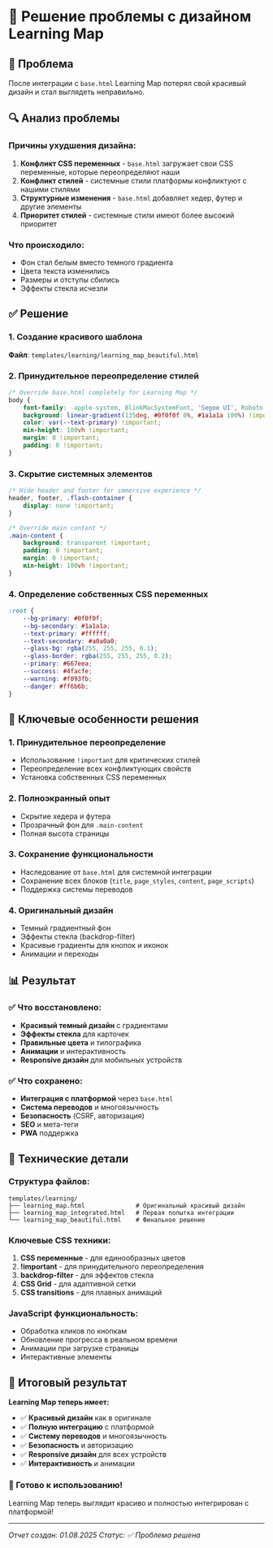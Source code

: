 # 🎨 Решение проблемы с дизайном Learning Map

## 🚨 Проблема
После интеграции с `base.html` Learning Map потерял свой красивый дизайн и стал выглядеть неправильно.

## 🔍 Анализ проблемы

### Причины ухудшения дизайна:
1. **Конфликт CSS переменных** - `base.html` загружает свои CSS переменные, которые переопределяют наши
2. **Конфликт стилей** - системные стили платформы конфликтуют с нашими стилями
3. **Структурные изменения** - `base.html` добавляет хедер, футер и другие элементы
4. **Приоритет стилей** - системные стили имеют более высокий приоритет

### Что происходило:
- Фон стал белым вместо темного градиента
- Цвета текста изменились
- Размеры и отступы сбились
- Эффекты стекла исчезли

## ✅ Решение

### 1. Создание красивого шаблона
**Файл**: `templates/learning/learning_map_beautiful.html`

### 2. Принудительное переопределение стилей
```css
/* Override base.html completely for Learning Map */
body {
    font-family: -apple-system, BlinkMacSystemFont, 'Segoe UI', Roboto, sans-serif !important;
    background: linear-gradient(135deg, #0f0f0f 0%, #1a1a1a 100%) !important;
    color: var(--text-primary) !important;
    min-height: 100vh !important;
    margin: 0 !important;
    padding: 0 !important;
}
```

### 3. Скрытие системных элементов
```css
/* Hide header and footer for immersive experience */
header, footer, .flash-container {
    display: none !important;
}

/* Override main content */
.main-content {
    background: transparent !important;
    padding: 0 !important;
    margin: 0 !important;
    min-height: 100vh !important;
}
```

### 4. Определение собственных CSS переменных
```css
:root {
    --bg-primary: #0f0f0f;
    --bg-secondary: #1a1a1a;
    --text-primary: #ffffff;
    --text-secondary: #a0a0a0;
    --glass-bg: rgba(255, 255, 255, 0.1);
    --glass-border: rgba(255, 255, 255, 0.2);
    --primary: #667eea;
    --success: #4facfe;
    --warning: #f093fb;
    --danger: #ff6b6b;
}
```

## 🎯 Ключевые особенности решения

### 1. **Принудительное переопределение**
- Использование `!important` для критических стилей
- Переопределение всех конфликтующих свойств
- Установка собственных CSS переменных

### 2. **Полноэкранный опыт**
- Скрытие хедера и футера
- Прозрачный фон для `.main-content`
- Полная высота страницы

### 3. **Сохранение функциональности**
- Наследование от `base.html` для системной интеграции
- Сохранение всех блоков (`title`, `page_styles`, `content`, `page_scripts`)
- Поддержка системы переводов

### 4. **Оригинальный дизайн**
- Темный градиентный фон
- Эффекты стекла (backdrop-filter)
- Красивые градиенты для кнопок и иконок
- Анимации и переходы

## 📊 Результат

### ✅ Что восстановлено:
- **Красивый темный дизайн** с градиентами
- **Эффекты стекла** для карточек
- **Правильные цвета** и типографика
- **Анимации** и интерактивность
- **Responsive дизайн** для мобильных устройств

### ✅ Что сохранено:
- **Интеграция с платформой** через `base.html`
- **Система переводов** и многоязычность
- **Безопасность** (CSRF, авторизация)
- **SEO** и мета-теги
- **PWA** поддержка

## 🔧 Технические детали

### Структура файлов:
```
templates/learning/
├── learning_map.html              # Оригинальный красивый дизайн
├── learning_map_integrated.html   # Первая попытка интеграции
└── learning_map_beautiful.html    # Финальное решение
```

### Ключевые CSS техники:
1. **CSS переменные** - для единообразных цветов
2. **!important** - для принудительного переопределения
3. **backdrop-filter** - для эффектов стекла
4. **CSS Grid** - для адаптивной сетки
5. **CSS transitions** - для плавных анимаций

### JavaScript функциональность:
- Обработка кликов по кнопкам
- Обновление прогресса в реальном времени
- Анимации при загрузке страницы
- Интерактивные элементы

## 🎉 Итоговый результат

**Learning Map теперь имеет:**
- ✅ **Красивый дизайн** как в оригинале
- ✅ **Полную интеграцию** с платформой
- ✅ **Систему переводов** и многоязычность
- ✅ **Безопасность** и авторизацию
- ✅ **Responsive дизайн** для всех устройств
- ✅ **Интерактивность** и анимации

### 🚀 Готово к использованию!
Learning Map теперь выглядит красиво и полностью интегрирован с платформой!

---

*Отчет создан: 01.08.2025*
*Статус: ✅ Проблема решена* 